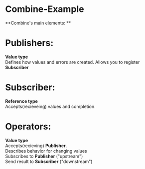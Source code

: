 # Combine-Example
**Combine's main elements: ** <br />

# Publishers: <br />
**Value type** <br />
Defines how values and errors are created. 
Allows you to register **Subscriber**

# Subscriber: <br />
**Reference type** <br />
Accepts(recieveing) values and completion.

# Operators: <br />
**Value type** <br />
Accepts(recieving) **Publisher**. <br />
Describes behavior for changing values <br />
Subscribes to **Publisher** ("upstream") <br />
Send result to **Subscriber** ("downstream")
